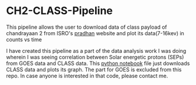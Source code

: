 # CH2-CLASS-Pipeline
This pipeline allows the user to download data of class payload of chandrayaan 2 from ISRO's [pradhan](https://pradan.issdc.gov.in/ch2/) website and plot its data(7-16kev) in counts vs time


I have created this pipeline as a part of the data analysis work I was doing wherein I was seeing correlation between Solar energetic protons (SEPs) from GOES data and CLASS data. This [python notebook](https://github.com/Vai838/CH2-CLASS-Pipeline/blob/main/CLASS_Pipeline.ipynb) file just downloads CLASS data and plots its graph. The part for GOES is excluded from this repo. In case anyone is interested in that code, please contact me.

